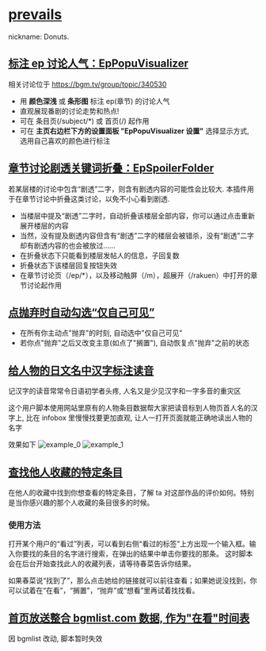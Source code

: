 # [prevails](https://bgm.tv/user/prevails)
nickname: Donuts.

## [标注 ep 讨论人气：EpPopuVisualizer](ep_popu_visualizer.user.js?raw=true)

相关讨论位于 https://bgm.tv/group/topic/340530

- 用 __颜色深浅__ 或 __条形图__ 标注 ep(章节) 的讨论人气
- 直观展现番剧的讨论走势和热点!
- 可在 条目页(/subject/*) 或 首页(/) 起作用
- 可在 __主页右边栏下方的设置面板 "EpPopuVisualizer 设置"__ 选择显示方式, 选用自己喜欢的颜色进行标注


## [章节讨论剧透关键词折叠：EpSpoilerFolder](ep_spoiler_folder.user.js?raw=true)

若某层楼的讨论中包含“剧透”二字，则含有剧透内容的可能性会比较大. 本插件用于在章节讨论中折叠这类讨论，以免不小心看到剧透.

- 当楼层中提及“剧透”二字时，自动折叠该楼层全部内容，你可以通过点击重新展开楼层的内容
- 当然，没有提及剧透内容但含有“剧透”二字的楼层会被错杀，没有“剧透”二字却有剧透内容的也会被放过……
- 在折叠状态下只能看到楼层发帖人的信息，子回复数
- 折叠状态下该楼层回复按钮失效
- 在章节讨论页（/ep/*），以及移动触屏（/m），超展开（/rakuen）中打开的章节讨论起作用

## [点抛弃时自动勾选“仅自己可见”](set_privacy_on_drop.user.js?raw=true)

- 在所有你主动点"抛弃"的时刻, 自动选中"仅自己可见"
- 若你点"抛弃"之后又改变主意(如点了"搁置"), 自动恢复点"抛弃"之前的状态

## [给人物的日文名中汉字标注读音](jp_name_kanji_pronunciation.user.js?raw=true)
记汉字的读音常常令日语初学者头疼, 人名又是少见汉字和一字多音的重灾区

这个用户脚本使用网站里原有的人物条目数据帮大家把读音标到人物页首人名的汉字上, 比在 infobox 里慢慢找要更加直观, 
让人一打开页面就能正确地读出人物的名字

效果如下
![example_0](images/example_jp_name_kanji_pronunciation_0.jpg)
![example_1](images/example_jp_name_kanji_pronunciation_1.jpg)

## [查找他人收藏的特定条目](find_others_collection.user.js?raw=true)
在他人的收藏中找到你想查看的特定条目，了解 ta 对这部作品的评价如何。特别是当你感兴趣的那个人收藏的条目很多的时候。

### 使用方法
打开某个用户的“看过”列表，可以看到右侧“看过的标签”上方出现一个输入框。输入你要找的条目的名字进行搜索，在弹出的结果中单击你要找的那条。
这时脚本会在后台开始查找此人的收藏列表，请等待春菜告诉你结果。

如果春菜说“找到了”，那么点击她给的链接就可以前往查看；如果她说没找到，你可以试着在“在看”，“搁置”，“抛弃”或“想看”里再试着找找看。

## [首页放送整合 bgmlist.com 数据, 作为"在看"时间表](bgmlist_integrator.user.js?raw=true)
因 bgmlist 改动, 脚本暂时失效